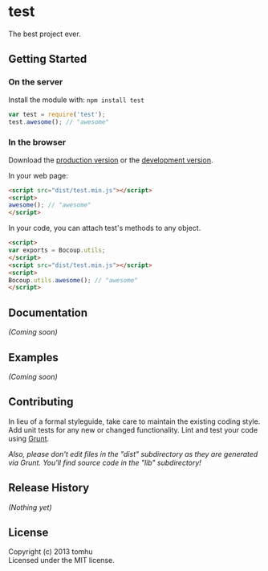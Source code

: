 # test

The best project ever.

## Getting Started
### On the server
Install the module with: `npm install test`

```javascript
var test = require('test');
test.awesome(); // "awesome"
```

### In the browser
Download the [production version][min] or the [development version][max].

[min]: https://raw.github.com/Tom/test/master/dist/test.min.js
[max]: https://raw.github.com/Tom/test/master/dist/test.js

In your web page:

```html
<script src="dist/test.min.js"></script>
<script>
awesome(); // "awesome"
</script>
```

In your code, you can attach test's methods to any object.

```html
<script>
var exports = Bocoup.utils;
</script>
<script src="dist/test.min.js"></script>
<script>
Bocoup.utils.awesome(); // "awesome"
</script>
```

## Documentation
_(Coming soon)_

## Examples
_(Coming soon)_

## Contributing
In lieu of a formal styleguide, take care to maintain the existing coding style. Add unit tests for any new or changed functionality. Lint and test your code using [Grunt](http://gruntjs.com/).

_Also, please don't edit files in the "dist" subdirectory as they are generated via Grunt. You'll find source code in the "lib" subdirectory!_

## Release History
_(Nothing yet)_

## License
Copyright (c) 2013 tomhu  
Licensed under the MIT license.
